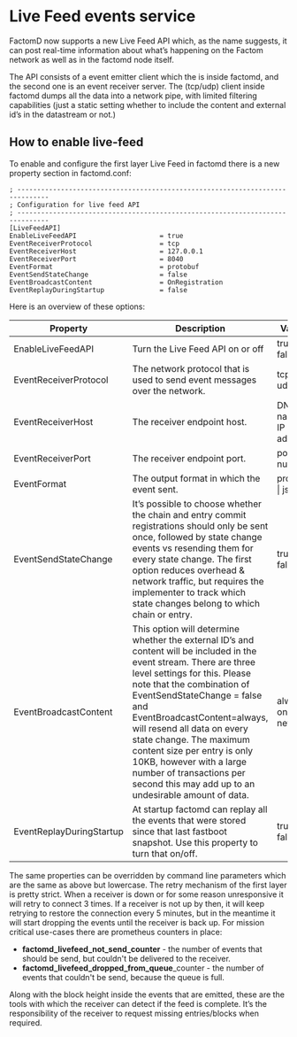 # Live Feed events service

FactomD now supports a new Live Feed API which, as the name suggests, it can post real-time information 
about what’s happening on the Factom network as well as in the factomd node itself.

The API consists of a event emitter client which the is inside factomd, and the second one is 
an event receiver server. The (tcp/udp) client inside factomd dumps all the data into a network pipe, 
with limited filtering capabilities (just a static setting whether to include the content and external id’s in the datastream or not.)

## How to enable live-feed
To enable and configure the first layer Live Feed in factomd there is a new property section in factomd.conf:
```
; ------------------------------------------------------------------------------
; Configuration for live feed API
; ------------------------------------------------------------------------------
[LiveFeedAPI]
EnableLiveFeedAPI                     = true
EventReceiverProtocol                 = tcp
EventReceiverHost                     = 127.0.0.1
EventReceiverPort                     = 8040
EventFormat                           = protobuf
EventSendStateChange                  = false
EventBroadcastContent                 = OnRegistration 
EventReplayDuringStartup              = false
```

Here is an overview of these options:

| Property                          | Description                                                                         | Values      |
| --------------------------------- | ----------------------------------------------------------------------------------- | ----------- |
|  EnableLiveFeedAPI                | Turn the Live Feed API on or off                                            | true &#124; false
|  EventReceiverProtocol            | The network protocol that is used to send event messages over the network.     | tcp &#124; udp |
|  EventReceiverHost                | The receiver endpoint host.                                                | DNS name &#124; IP address |
|  EventReceiverPort                | The receiver endpoint port.                                                  | port number |
|  EventFormat                      | The output format in which the event sent.                                      | protobuf &#124; json |
|  EventSendStateChange             | It’s possible to choose whether the chain and entry commit registrations should only be sent once, followed by state change events vs resending them for every state change. The first option reduces overhead & network traffic, but requires the implementer to track which state changes belong to which chain or entry.| true &#124; false |
|  EventBroadcastContent            | This option will determine whether the external ID’s and content will be included in the event stream. There are three level settings for this. Please note that the combination of EventSendStateChange = false and EventBroadcastContent=always, will resend all data on every state change. The maximum content size per entry is only 10KB, however with a large number of transactions per second this may add up to an undesirable amount of data. | always &#124; once &#124; never |
|  EventReplayDuringStartup         | At startup factomd can replay all the events that were stored since that last fastboot snapshot. Use this property to turn that on/off.   | true &#124; false |

The same properties can be overridden by command line parameters which are the same as above but lowercase.
The retry mechanism of the first layer is pretty strict. When a receiver is down or for some reason unresponsive it will retry to connect 3 times. If a receiver is not up by then, it will keep retrying to restore the connection every 5 minutes, but in the meantime it will start dropping the events until the receiver is back up. For mission critical use-cases there are prometheus counters in place:
* **factomd_livefeed_not_send_counter** - the number of events that should be send, but couldn't be delivered to the receiver.
* **factomd_livefeed_dropped_from_queue**_counter - the number of events that couldn't be send, because the queue is full.

Along with the block height inside the events that are emitted, these are the tools with which the receiver can detect if the feed is complete. It’s the responsibility of the receiver to request missing entries/blocks when required.